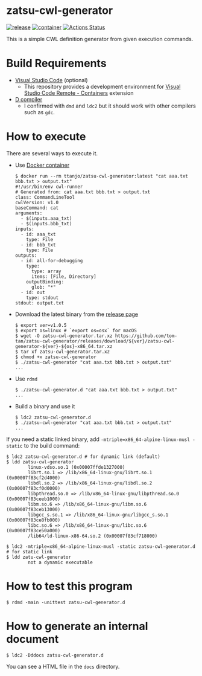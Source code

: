 # zatsu-cwl-generator
[![release](https://badgen.net/github/release/tom-tan/zatsu-cwl-generator/stable)](https://github.com/tom-tan/zatsu-cwl-generator/releases/latest)
[![container](https://badgen.net/badge/-/docker?icon=docker&label)](https://hub.docker.com/r/ttanjo/zatsu-cwl-generator)
[![Actions Status](https://github.com/tom-tan/zatsu-cwl-generator/workflows/Actions/badge.svg)](https://github.com/tom-tan/zatsu-cwl-generator/actions)

This is a simple CWL definition generator from given execution commands.

# Build Requirements
- [Visual Studio Code](https://code.visualstudio.com) (optional)
  - This repository provides a development environment for [Visual Studio Code Remote - Containers](https://marketplace.visualstudio.com/items?itemName=ms-vscode-remote.remote-containers) extension
- [D compiler](https://dlang.org/download.html)
  - I confirmed with `dmd` and `ldc2` but it should work with other compilers such as `gdc`.

# How to execute

There are several ways to execute it.

- Use [Docker container](https://hub.docker.com/r/ttanjo/zatsu-cwl-generator)

  ```console
  $ docker run --rm ttanjo/zatsu-cwl-generator:latest "cat aaa.txt bbb.txt > output.txt"
  #!/usr/bin/env cwl-runner
  # Generated from: cat aaa.txt bbb.txt > output.txt
  class: CommandLineTool
  cwlVersion: v1.0
  baseCommand: cat
  arguments:
    - $(inputs.aaa_txt)
    - $(inputs.bbb_txt)
  inputs:
    - id: aaa_txt
      type: File
    - id: bbb_txt
      type: File
  outputs:
    - id: all-for-debugging
      type:
        type: array
        items: [File, Directory]
      outputBinding:
        glob: "*"
    - id: out
      type: stdout
  stdout: output.txt
  ```

- Download the latest binary from the [release page](https://github.com/tom-tan/zatsu-cwl-generator/releases/latest)
   ```console
   $ export ver=v1.0.5
   $ export os=linux # `export os=osx` for macOS
   $ wget -O zatsu-cwl-generator.tar.xz https://github.com/tom-tan/zatsu-cwl-generator/releases/download/${ver}/zatsu-cwl-generator-${ver}-${os}-x86_64.tar.xz
   $ tar xf zatsu-cwl-generator.tar.xz
   $ chmod +x zatsu-cwl-generator
   $ ./zatsu-cwl-generator "cat aaa.txt bbb.txt > output.txt"
   ...
   ```

- Use `rdmd`
  ```console
  $ ./zatsu-cwl-generator.d "cat aaa.txt bbb.txt > output.txt"
  ...
  ```

- Build a binary and use it
  ```console
  $ ldc2 zatsu-cwl-generator.d
  $ ./zatsu-cwl-generator "cat aaa.txt bbb.txt > output.txt"
  ...
  ```

If you need a static linked binary, add `-mtriple=x86_64-alpine-linux-musl -static` to the build command:
```console
$ ldc2 zatsu-cwl-generator.d # for dynamic link (default)
$ ldd zatsu-cwl-generator
        linux-vdso.so.1 (0x00007ffde1327000)
        librt.so.1 => /lib/x86_64-linux-gnu/librt.so.1 (0x00007f83cf2d4000)
        libdl.so.2 => /lib/x86_64-linux-gnu/libdl.so.2 (0x00007f83cf0d0000)
        libpthread.so.0 => /lib/x86_64-linux-gnu/libpthread.so.0 (0x00007f83ceeb1000)
        libm.so.6 => /lib/x86_64-linux-gnu/libm.so.6 (0x00007f83ceb13000)
        libgcc_s.so.1 => /lib/x86_64-linux-gnu/libgcc_s.so.1 (0x00007f83ce8fb000)
        libc.so.6 => /lib/x86_64-linux-gnu/libc.so.6 (0x00007f83ce50a000)
        /lib64/ld-linux-x86-64.so.2 (0x00007f83cf718000)

$ ldc2 -mtriple=x86_64-alpine-linux-musl -static zatsu-cwl-generator.d # for static link
$ ldd zatu-cwl-generator
        not a dynamic executable
```

# How to test this program

```console
$ rdmd -main -unittest zatsu-cwl-generator.d
```

# How to generate an internal document

```console
$ ldc2 -Dddocs zatsu-cwl-generator.d
```

You can see a HTML file in the `docs` directory.
